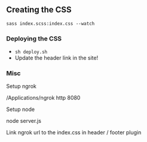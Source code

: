 
## Creating the CSS

```sass index.scss:index.css --watch```

### Deploying the CSS

* ```sh deploy.sh```
* Update the header link in the site!

### Misc

Setup ngrok

  /Applications/ngrok http 8080

Setup node

  node server.js

Link ngrok url to the index.css in header / footer plugin

  <link href="http://ee17f22c.ngrok.io/index.css" rel="stylesheet">
